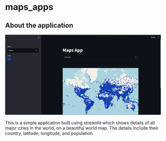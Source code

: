 # maps_apps

## About the application

![App open](images/app_open.png)

This is a simple application built using streamlit which shows details of all major cities in the world, on a beautiful world map. The details include their country, latitude, longitude, and population.